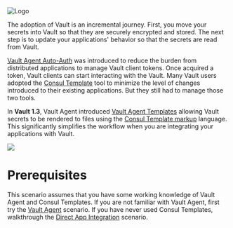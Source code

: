 <img src="https://education-yh.s3-us-west-2.amazonaws.com/Vault_Icon_FullColor.png" alt="Logo"/>

The adoption of Vault is an incremental journey. First, you move your secrets into Vault so that they are securely encrypted and stored. The next step is to update your applications' behavior so that the secrets are read from Vault.

[Vault Agent Auto-Auth](https://www.vaultproject.io/docs/agent/index.html) was introduced to reduce the burden from distributed applications to manage Vault client tokens. Once acquired a token, Vault clients can start interacting with the Vault. Many Vault users adopted the [Consul Template](https://releases.hashicorp.com/consul-template/) tool to minimize the level of changes introduced to their existing applications. But they still had to manage those two tools.

In **Vault 1.3**, Vault Agent introduced [Vault Agent Templates](https://www.vaultproject.io/docs/agent/template/index.html) allowing Vault secrets to be rendered to files using the [Consul Template markup](https://github.com/hashicorp/consul-template#templating-language) language. This significantly simplifies the workflow when you are integrating your applications with Vault.

![](https://education-yh.s3-us-west-2.amazonaws.com/screenshots/vault-agent-templates-2.png)


# Prerequisites

This scenario assumes that you have some working knowledge of Vault Agent and Consul Templates. If you are not familiar with Vault Agent, first try the [Vault Agent](https://www.katacoda.com/hashicorp/scenarios/vault-agent) scenario. If you have never used Consul Templates, walkthrough the [Direct App Integration](https://www.katacoda.com/hashicorp/scenarios/vault-tools) scenario.
